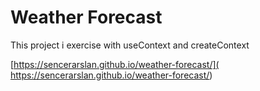 # Weather Forecast

 This project i exercise with useContext and createContext


[https://sencerarslan.github.io/weather-forecast/]( https://sencerarslan.github.io/weather-forecast/)


  
